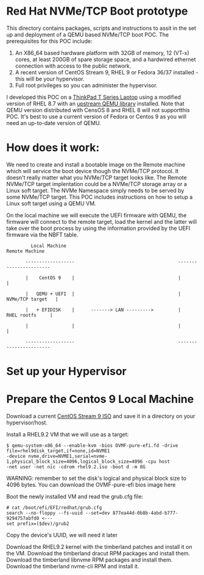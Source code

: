 # Red Hat NVMe/TCP Boot prototype

This directory contains packages, scripts and instructions to assit in the set up and deployment of a QEMU based NVMe/TCP boot POC. The prerequisites for this POC include:

1. An X86_64 based hardware platform with 32GB of memory, 12 (VT-x) cores, at least 200GB of spare storage space, and a hardwired ethernet connection with access to the public network.
2. A recent version of CentOS Stream 9, RHEL 9 or Fedora 36/37 installed - this will be your hypervisor.
3. Full root privileges so you can administer the hypervisor.

I developed this POC on a [ThinkPad T Series Laptop](https://www.lenovo.com/us/en/c/laptops/thinkpad/thinkpadt) using a modified version of RHEL 8.7 with an [upstream QEMU library](https://www.qemu.org/download/) installed. Note that QEMU version distributed with  CensOS 8 and RHEL 8 will not supportthis POC. It's best to use a current version of Fedora or Centos 9 as you will need an up-to-date version of QEMU.

# How does it work:

We need to create and install a bootable image on the Remote machine which will service the boot device though the NVMe/TCP protocol.  It doesn't really matter what you NVMe/TCP target looks like.  The Remote NVMe/TCP target implentation could be a NVMe/TCP storage array or a Linux soft target. The NVMe Namespace simply needs to be served by some NVMe/TCP target. This POC includes instructions on how to setup a Linux soft target using a QEMU VM. 

On the local machine we will execute the UEFI firmware with QEMU, the firmware will connect to the remote target, load the kernel and the latter will take over the boot process by using the
information provided by the UEFI firmware via the NBFT table.

```
         Local Machine                                              Remote Machine

       ------------------                                      -----------------------

       |    CentOS 9    |                                      |                     |

       |   QEMU + UEFI  |                                      |   NVMe/TCP target   |

       |   + EFIDISK    |      -------> LAN --------->         |     RHEL rootfs     |

       |                |                                      |                     |

       ------------------                                      -----------------------
```

# Set up your Hypervisor

# Prepare the Centos 9 Local Machine

Download a current [CentOS Stream 9 ISO](https://mirrors.centos.org/mirrorlist?path=/9-stream/BaseOS/x86_64/iso/CentOS-Stream-9-latest-x86_64-dvd1.iso&redirect=1&protocol=https) and save it in a directory on your hypervisor/host.

Install a RHEL9.2 VM that we will use as a target:

```
$ qemu-system-x86_64 --enable-kvm -bios OVMF-pure-efi.fd -drive file=rhel9disk_target,if=none,id=NVME1
-device nvme,drive=NVME1,serial=nvme-1,physical_block_size=4096,logical_block_size=4096 -cpu host
-net user -net nic -cdrom rhel9.2.iso -boot d -m 8G
```

WARNING: remember to set the disk's logical and physical block size to 4096 bytes.
You can download the OVMF-pure-efi bios image here

Boot the newly installed VM and read the grub.cfg file:

```
# cat /boot/efi/EFI/redhat/grub.cfg
search --no-floppy --fs-uuid --set=dev 877ea44d-0b8b-4abd-b777-9294757abfd0 <---
set prefix=($dev)/grub2
```

Copy the device's UUID, we will need it later

Download the RHEL9.2 kernel with the timberland patches and install it on the VM.
Download the timberland dracut RPM packages and install them.
Download the timberland libnvme RPM packages and install them.
Download the timberland nvme-cli RPM and install it.

